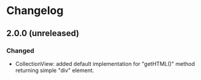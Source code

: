 # Changelog

## 2.0.0 (unreleased)

### Changed

- CollectionView: added default implementation for "getHTML()" method returning simple "div" element.
